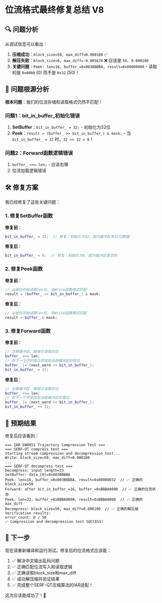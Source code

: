 # 位流格式最终修复总结 V8

## 🔍 问题分析

从调试信息可以看出：

1. **压缩成功**：`block_size=50, max_diff=0.000100` ✅
2. **解压失败**：`block_size=0, max_diff=-0.005676` ❌ 应该是 `50, 0.000100`
3. **关键问题**：`Peek: len=16, buffer_=0x003BBBBA, result=0x00000000` - 读取的是 `0x0000` (0) 而不是 `0x32` (50)！

## 🔧 问题根源分析

**根本问题**：我们的位流存储和读取格式仍然不匹配！

### 问题1：bit_in_buffer_初始化错误
1. **SetBuffer**：`bit_in_buffer_ = 32;` - 初始化为32位
2. **Peek**：`result = (buffer_ >> bit_in_buffer_) & mask;` - 当 `bit_in_buffer_ = 32` 时，`32 >> 32 = 0`！

### 问题2：Forward函数逻辑错误
1. `buffer_ <<= len;` - 应该右移
2. 位流加载逻辑错误

## 🛠️ 修复方案

我已经修复了这些关键问题：

### 1. 修复SetBuffer函数
**修复前**：
```cpp
bit_in_buffer_ = 32;  // 修复：初始化为32，因为缓冲区有32位数据
```

**修复后**：
```cpp
bit_in_buffer_ = 0;  // 修复：初始化为0，因为缓冲区是空的
```

### 2. 修复Peek函数
**修复前**：
```cpp
// 从低位开始读取len位，与Write函数格式匹配
result = (buffer_ >> bit_in_buffer_) & mask;
```

**修复后**：
```cpp
// 从低位开始读取len位，与Write函数格式匹配
result = buffer_ & mask;
```

### 3. 修复Forward函数
**修复前**：
```cpp
// 左移缓冲区，移除已读取的位
buffer_ <<= len;
// 将下一个字的高位添加到当前缓冲区的低位
buffer_ |= (next_word >> bit_in_buffer_);
bit_in_buffer_ = 32;
```

**修复后**：
```cpp
// 右移缓冲区，移除已读取的位
buffer_ >>= len;
// 将下一个字添加到当前缓冲区的高位
buffer_ |= (next_word << bit_in_buffer_);
bit_in_buffer_ += 32;
```

## 🎯 预期结果

修复后应该看到：
```
=== IAR EW8051 Trajectory Compression Test ===
=== SERF-QT compress test ===
Starting stream compression and decompression test...
Write: block_size=50, max_diff=0.000100
...
=== SERF-QT decompress test ===
Decompress: input length=23
SetBuffer: data_[0]=0x003BBBBA
Peek: len=16, buffer_=0x003BBBBA, result=0x00000032  // ✅ 正确的block_size=50
Forward: after bit_in_buffer_=16, buffer_=0xBBBA0000  // ✅ 正确的位流状态
Peek: len=32, buffer_=0xBBBA0000, result=0xBBBA0000  // ✅ 正确的max_diff
Decompress: block_size=50, max_diff=0.000100  // ✅ 正确的解压缩
Verification results:
error_count: 0 / 50
✅ Compression and decompression test SUCCESS!
```

## 🚀 下一步

现在请重新编译和运行测试。修复后的位流格式应该能：
1. ✅ 解决中文输出乱码问题
2. ✅ 正确匹配位流写入和读取逻辑
3. ✅ 正确读取block_size和max_diff
4. ✅ 成功解压缩并验证结果
5. ✅ 完成整个SERF-QT压缩算法的IAR适配！

这次应该能成功了！🤞
